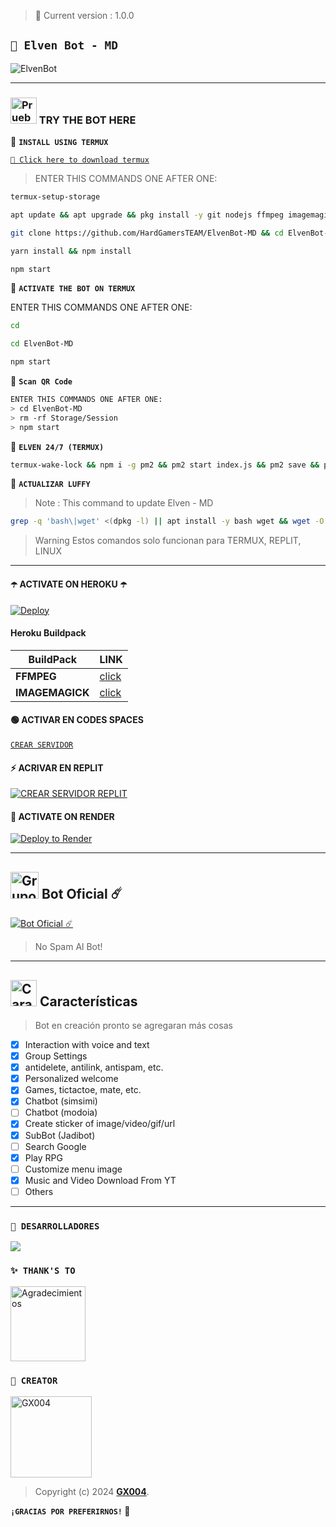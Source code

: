 > 🚩 Current version : 1.0.0

## **`🍟 Elven Bot - MD`**

![ElvenBot](https://i.ibb.co/HGqYPbf/logo-color.png)

---

### <img src="https://i.pinimg.com/originals/19/80/6e/19806e91932e6054965fc83b85241270.gif" alt="Prueba El Bot Aqui" width="42" height="42"> TRY THE BOT HERE

🍟 **`INSTALL USING TERMUX`**

[`🚩 Click here to download termux`](https://www.mediafire.com/file/3hsvi3xkpq3a64o/termux_118.apk/file)

> ENTER THIS COMMANDS ONE AFTER ONE:

```bash
termux-setup-storage
```
```bash
apt update && apt upgrade && pkg install -y git nodejs ffmpeg imagemagick yarn
```
```bash
git clone https://github.com/HardGamersTEAM/ElvenBot-MD && cd ElvenBot-MD
```
```bash
yarn install && npm install
```
```bash
npm start
```

🍟 **`ACTIVATE THE BOT ON TERMUX`**

ENTER THIS COMMANDS ONE AFTER ONE:
```bash
cd
```
```bash
cd ElvenBot-MD
```
```bash
npm start
```

🚩 **`Scan QR Code`**
```bash
ENTER THIS COMMANDS ONE AFTER ONE:
> cd ElvenBot-MD
> rm -rf Storage/Session
> npm start
```

🍟 **`ELVEN 24/7 (TERMUX)`**
```bash
termux-wake-lock && npm i -g pm2 && pm2 start index.js && pm2 save && pm2 logs 
```

🚩 **`ACTUALIZAR LUFFY`**
> Note : This command to update Elven - MD 
```bash
grep -q 'bash\|wget' <(dpkg -l) || apt install -y bash wget && wget -O - https://raw.githubusercontent.com/OfcDiego/LuffyBot-MD/master/update.sh | bash
```

> Warning Estos comandos solo funcionan para TERMUX, REPLIT, LINUX

---

#### ☂️ ACTIVATE ON HEROKU ☂️
[![Deploy](https://www.herokucdn.com/deploy/button.svg)](https://heroku.com/deploy?template=https://github.com/HardGamersTEAM/ElvenBot-MD)

#### Heroku Buildpack
| BuildPack | LINK |
|--------|--------|
| **FFMPEG** |[click](https://github.com/jonathanong/heroku-buildpack-ffmpeg-latest) |
| **IMAGEMAGICK** | [click](https://github.com/DuckyTeam/heroku-buildpack-imagemagick) |


#### 🟢 ACTIVAR EN CODES SPACES 
[`CREAR SERVIDOR`](https://github.com/codespaces/new?skip_quickstart=true&machine=basicLinux32gb&repo=HardGamersTEAM/ElvenBot-MD&ref=main&geo=UsEast)

#### ⚡ ACRIVAR EN REPLIT
[![`CREAR SERVIDOR REPLIT`](https://repl.it/badge/github/HardGamersTEAM/ElvenBot-MD)](https://repl.it/github/HardGamersTEAM/ElvenBot-MD)

#### 🤍 ACTIVATE ON RENDER
[![Deploy to Render](https://render.com/images/deploy-to-render-button.svg)](https://dashboard.render.com/blueprint/new?repo=https%3A%2F%2Fgithub.com%2HardGamersTEAM%ElvenBot-MD) 

---

## <img src="https://static.wikia.nocookie.net/nyancat/images/d/d3/Nyan-cat.gif/revision/latest/scale-to-width-down/400?cb=20131231222500&path-prefix=es" alt="Grupo" width="45" height="43"> Bot Oficial ☄️

<a href="https://wa.me/212774265928?text=!menu"><img alt="Bot Oficial ☄️" src="https://img.shields.io/badge/Bot - Oficial-00FFFF?style=for-the-badge&logo=whatsapp&logoColor=white"/></a>

> No Spam Al Bot!

---

## <img src="https://i.pinimg.com/originals/73/69/6e/73696e022df7cd5cb3d999c6875361dd.gif" alt="Características" width="42" height="42"> Características

> Bot en creación pronto se agregaran más cosas 


- [x] Interaction with voice and text
- [x] Group Settings
- [x] antidelete, antilink, antispam, etc.
- [x] Personalized welcome
- [x] Games, tictactoe, mate, etc.
- [x] Chatbot (simsimi)
- [ ] Chatbot (modoia)
- [x] Create sticker of image/video/gif/url
- [x] SubBot (Jadibot)
- [ ] Search Google
- [x] Play RPG
- [ ] Customize menu image
- [x] Music and Video Download From YT
- [ ] Others

--- 

### `🚩 DESARROLLADORES`
<a href="https://github.com/HardGamersTEAM/ElvenBot-MD/graphs/contributors">
<img src="https://contrib.rocks/image?repo=HardGamersTEAM/ElvenBot-MD" /> 
</a>

### `✨️ THANK'S TO`
<a
href="https://github.com/BrunoSobrino"><img src="https://github.com/BrunoSobrino.png" width="120" height="120" alt="Agradecimientos"/></a>

### `🍟 CREATOR`
<a
href="https://github.com/GX004"><img src="https://github.com/GX004.png" width="130" height="130" alt="GX004"/></a>

> Copyright (c) 2024 **[GX004](https://github.com/HardGamersTEAM/ElvenBot-MD)**.

**`¡GRACIAS POR PREFERIRNOS!` 🍟**
